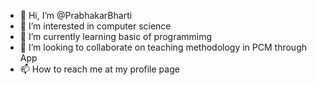- 👋 Hi, I’m @PrabhakarBharti
- 👀 I’m interested in computer science
- 🌱 I’m currently learning basic of programmimg
- 💞️ I’m looking to collaborate on teaching methodology in PCM through App
- 📫 How to reach me at my profile page

<!---
PrabhakarBharti/PrabhakarBharti is a ✨ special ✨ repository because its `README.md` (this file) appears on your GitHub profile.
You can click the Preview link to take a look at your changes.
--->
